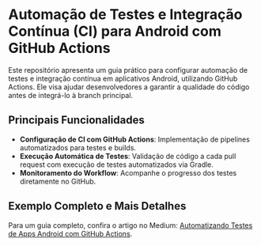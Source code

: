 
# Automação de Testes e Integração Contínua (CI) para Android com GitHub Actions

Este repositório apresenta um guia prático para configurar automação de testes e integração contínua em aplicativos Android, utilizando GitHub Actions. Ele visa ajudar desenvolvedores a garantir a qualidade do código antes de integrá-lo à branch principal.

## Principais Funcionalidades

- **Configuração de CI com GitHub Actions**: Implementação de pipelines automatizados para testes e builds.
- **Execução Automática de Testes**: Validação de código a cada pull request com execução de testes automatizados via Gradle.
- **Monitoramento do Workflow**: Acompanhe o progresso dos testes diretamente no GitHub.

## Exemplo Completo e Mais Detalhes

Para um guia completo, confira o artigo no Medium: [Automatizando Testes de Apps Android com GitHub Actions](https://medium.com/@marcelo_luiz17/automatizando-testes-de-apps-android-com-github-actions-049e679f8840).
